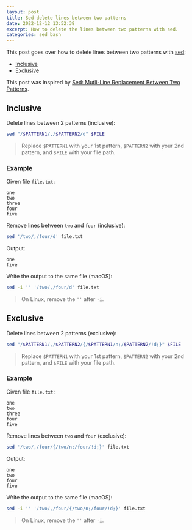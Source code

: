 ```yaml
---
layout: post
title: Sed delete lines between two patterns
date: 2022-12-12 13:52:38
excerpt: How to delete the lines between two patterns with sed.
categories: sed bash
---
```


This post goes over how to delete lines between two patterns with [sed](https://wikipedia.org/wiki/Sed):

- [Inclusive](#inclusive)
- [Exclusive](#exclusive)

This post was inspired by [Sed: Mutli-Line Replacement Between Two Patterns](https://fahdshariff.blogspot.com/2012/12/sed-mutli-line-replacement-between-two.html).

## Inclusive

Delete lines between 2 patterns (inclusive):

```sh
sed "/$PATTERN1/,/$PATTERN2/d" $FILE
```

> Replace `$PATTERN1` with your 1st pattern, `$PATTERN2` with your 2nd pattern, and `$FILE` with your file path.

### Example

Given file `file.txt`:

```
one
two
three
four
five
```

Remove lines between `two` and `four` (inclusive):

```sh
sed '/two/,/four/d' file.txt
```

Output:

```
one
five
```

Write the output to the same file (macOS):

```sh
sed -i '' '/two/,/four/d' file.txt
```

> On Linux, remove the `''` after `-i`.

## Exclusive

Delete lines between 2 patterns (exclusive):

```sh
sed "/$PATTERN1/,/$PATTERN2/{/$PATTERN1/n;/$PATTERN2/!d;}" $FILE
```

> Replace `$PATTERN1` with your 1st pattern, `$PATTERN2` with your 2nd pattern, and `$FILE` with your file path.

### Example

Given file `file.txt`:

```
one
two
three
four
five
```

Remove lines between `two` and `four` (exclusive):

```sh
sed '/two/,/four/{/two/n;/four/!d;}' file.txt
```

Output:

```
one
two
four
five
```

Write the output to the same file (macOS):

```sh
sed -i '' '/two/,/four/{/two/n;/four/!d;}' file.txt
```

> On Linux, remove the `''` after `-i`.
